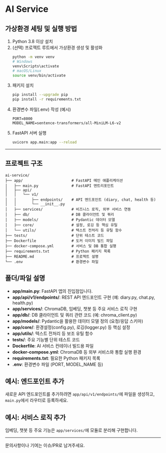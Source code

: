 # AI Service

## 가상환경 세팅 및 실행 방법

1. Python 3.8 이상 설치
2. (선택) 프로젝트 루트에서 가상환경 생성 및 활성화
   ```bash
   python -m venv venv
   # Windows
   venv\Scripts\activate
   # macOS/Linux
   source venv/bin/activate
   ```
3. 패키지 설치
   ```bash
   pip install --upgrade pip
   pip install -r requirements.txt
   ```
4. 환경변수 파일(.env) 작성 (예시)
   ```env
   PORT=8000
   MODEL_NAME=sentence-transformers/all-MiniLM-L6-v2
   ```
5. FastAPI 서버 실행
   ```bash
   uvicorn app.main:app --reload
   ```

---

## 프로젝트 구조

```
ai-service/
├── app/                      # FastAPI 메인 애플리케이션
│   ├── main.py               # FastAPI 엔트리포인트
│   ├── api/
│   │   └── v1/
│   │       ├── endpoints/    # API 엔드포인트 (diary, chat, health 등)
│   │       └── __init__.py
│   ├── services/             # 비즈니스 로직, 외부 서비스 연동
│   ├── db/                   # DB 클라이언트 및 쿼리
│   ├── models/               # Pydantic 데이터 모델
│   ├── core/                 # 설정, 로깅 등 핵심 유틸
│   └── utils/                # 텍스트 전처리 등 유틸 함수
├── tests/                    # 단위 테스트 코드
├── Dockerfile                # 도커 이미지 빌드 파일
├── docker-compose.yml        # 서비스 및 DB 통합 실행
├── requirements.txt          # Python 패키지 목록
├── README.md                 # 프로젝트 설명
└── .env                      # 환경변수 파일
```

## 폴더/파일 설명

- **app/main.py**: FastAPI 앱의 진입점입니다.
- **app/api/v1/endpoints/**: REST API 엔드포인트 구현 (예: diary.py, chat.py, health.py)
- **app/services/**: ChromaDB, 임베딩, 챗봇 등 주요 서비스 로직 구현
- **app/db/**: DB 클라이언트 및 쿼리 관련 코드 (예: chroma_client.py)
- **app/models/**: Pydantic을 활용한 데이터 모델 정의 (요청/응답 스키마)
- **app/core/**: 환경설정(config.py), 로깅(logger.py) 등 핵심 설정
- **app/utils/**: 텍스트 전처리 등 보조 유틸 함수
- **tests/**: 주요 기능별 단위 테스트 코드
- **Dockerfile**: AI 서비스 컨테이너 빌드용 파일
- **docker-compose.yml**: ChromaDB 등 외부 서비스와 통합 실행 환경
- **requirements.txt**: 필요한 Python 패키지 목록
- **.env**: 환경변수 파일 (PORT, MODEL_NAME 등)

## 예시: 엔드포인트 추가

새로운 API 엔드포인트를 추가하려면 `app/api/v1/endpoints/`에 파일을 생성하고, `main.py`에서 라우터로 등록하세요.

## 예시: 서비스 로직 추가

임베딩, 챗봇 등 주요 기능은 `app/services/`에 모듈로 분리해 구현합니다.

---

문의사항이나 기여는 이슈/PR로 남겨주세요. 